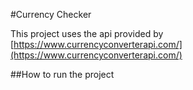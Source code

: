 #Currency Checker

This project uses the api provided by [https://www.currencyconverterapi.com/](https://www.currencyconverterapi.com/)

##How to run the project

